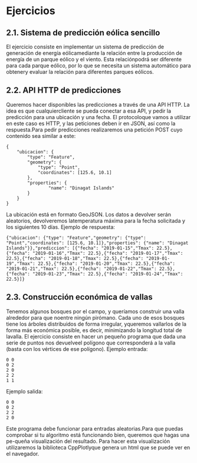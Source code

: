 # Ejercicios

## 2.1.  Sistema de predicción eólica sencillo

El ejercicio consiste en implementar un sistema de predicción de generación de energía eólicamediante la relación entre la producción de energía de un parque eólico y el viento. Esta relaciónpodrá ser diferente para cada parque eólico, por lo que se necesita un sistema automático para obtenery evaluar la relación para diferentes parques eólicos.

## 2.2.  API HTTP de predicciones

Queremos hacer disponibles las predicciones a través de una API HTTP. La idea es que cualquiercliente se pueda conectar a esa API, y pedir la predicción para una ubicación y una fecha. El protocoloque vamos a utilizar en este caso es HTTP, y las peticiones deben ir en JSON, así como la respuesta.Para pedir predicciones realizaremos una petición POST cuyo contenido sea similar a este:

    {
        "ubicacion": {
            "type": "Feature",
            "geometry": {
                "type": "Point",
                "coordinates": [125.6, 10.1]
            },
            "properties": {
                    "name": "Dinagat Islands"
            }
        }
    }
    
La ubicación está en formato GeoJSON. Los datos a devolver serán aleatorios, devolveremos latemperatura máxima para la fecha solicitada y los siguientes 10 días. Ejemplo de respuesta:

    {"ubicacion": {"type": "Feature","geometry": {"type": "Point","coordinates": [125.6, 10.1]},"properties": {"name": "Dinagat Islands"}},"prediccion": [{"fecha": "2019-01-15","Tmax": 22.5},{"fecha": "2019-01-16","Tmax": 22.5},{"fecha": "2019-01-17","Tmax": 22.5},{"fecha": "2019-01-18","Tmax": 22.5},{"fecha": "2019-01-19","Tmax": 22.5},{"fecha": "2019-01-20","Tmax": 22.5},{"fecha": "2019-01-21","Tmax": 22.5},{"fecha": "2019-01-22","Tmax": 22.5},{"fecha": "2019-01-23","Tmax": 22.5},{"fecha": "2019-01-24","Tmax": 22.5}]}

## 2.3.  Construcción económica de vallas

Tenemos algunos bosques por el campo, y queríamos construir una valla alrededor para que noentre ningún pirómano. Cada uno de esos bosques tiene los árboles distribuidos de forma irregular, yqueremos vallarlos de la forma más económica posible, es decir, minimizando la longitud total de lavalla. El ejercicio consiste en hacer un pequeño programa que dada una serie de puntos nos devuelveel polígono que corresponderá a la valla (basta con los vértices de ese polígono). Ejemplo entrada:

    0 0
    0 2
    2 0
    2 2
    1 1

Ejemplo salida:

    0 0
    0 2
    2 2
    2 0

Este programa debe funcionar para entradas aleatorias.Para que puedas comprobar si tu algoritmo está funcionando bien, queremos que hagas una pe-queña visualización del resultado. Para hacer esta visualización utilizaremos la biblioteca CppPlotlyque genera un html que se puede ver en el navegador. 